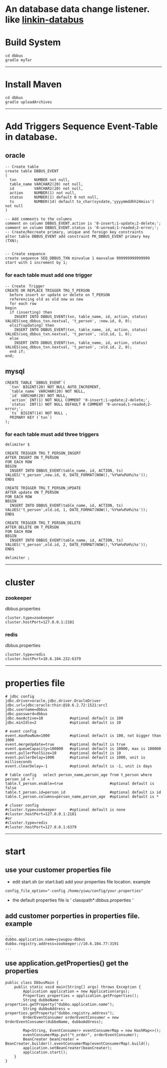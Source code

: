 
# An database data change listener. like [linkin-databus](https://github.com/linkedin/databus/)

# Build System
```
cd dbbus
gradle myTar
```

***

# Install Maven
```
cd dbbus
gradle uploadArchives
```

***

# Add Triggers Sequence Event-Table in database.

## oracle

```
-- Create table
create table DBBUS_EVENT
(
  txn        NUMBER not null,
  table_name VARCHAR2(20) not null,
  id         VARCHAR2(20) not null,
  action     NUMBER(1) not null,
  status     NUMBER(1) default 0 not null,
  ts         NUMBER(14) default to_char(sysdate,'yyyymmddhh24miss') not null
)

-- Add comments to the columns
comment on column DBBUS_EVENT.action is '0-insert;1-update;2-delete;';
comment on column DBBUS_EVENT.status is '0-unread;1-readed;2-error;';
-- Create/Recreate primary, unique and foreign key constraints
alter table DBBUS_EVENT add constraint PK_DBBUS_EVENT primary key (TXN);


-- Create sequence
create sequence SEQ_DBBUS_TXN minvalue 1 maxvalue 999999999999999 start with 1 increment by 1;

```

### for each table must add one trigger
```
-- Create　Trigger
CREATE OR REPLACE TRIGGER TRG_T_PERSON
  before insert or update or delete on T_PERSON
  referencing old as old new as new
  for each row
begin
  if (inserting) then
    INSERT INTO DBBUS_EVENT(txn, table_name, id, action, status) VALUES(seq_dbbus_txn.nextval, 't_person', :new.id, 0, 0);
  elsif(updating) then
    INSERT INTO DBBUS_EVENT(txn, table_name, id, action, status) VALUES(seq_dbbus_txn.nextval, 't_person', :old.id, 1, 0);
  else
    INSERT INTO DBBUS_EVENT(txn, table_name, id, action, status) VALUES(seq_dbbus_txn.nextval, 't_person', :old.id, 2, 0);
  end if;
end;
```

## mysql
```
CREATE TABLE `DBBUS_EVENT`(
  `txn` BIGINT(20) NOT NULL AUTO_INCREMENT,
  `table_name` VARCHAR(20) NOT NULL,
  `id` VARCHAR(20) NOT NULL,
  `action` INT(1) NOT NULL COMMENT '0-insert;1-update;2-delete;',
  `status` INT(1) NOT NULL DEFAULT 0 COMMENT '0-unread;1-readed;2-error;',
  `ts` BIGINT(14) NOT NULL ,
  PRIMARY KEY (`txn`)
);
```

### for each table must add three triggers
```
delimiter $

CREATE TRIGGER TRG_T_PERSON_INSERT
AFTER INSERT ON T_PERSON
FOR EACH ROW
BEGIN
  INSERT INTO DBBUS_EVENT(table_name, id, ACTION, ts) VALUES('t_person',new.id, 0, DATE_FORMAT(NOW(),'%Y%m%d%H%i%s'));
END$

CREATE TRIGGER TRG_T_PERSON_UPDATE
AFTER update ON T_PERSON
FOR EACH ROW
BEGIN
  INSERT INTO DBBUS_EVENT(table_name, id, ACTION, ts) VALUES('t_person',old.id, 1, DATE_FORMAT(NOW(),'%Y%m%d%H%i%s'));
END$

CREATE TRIGGER TRG_T_PERSON_DELETE
AFTER DELETE ON T_PERSON
FOR EACH ROW
BEGIN
  INSERT INTO DBBUS_EVENT(table_name, id, ACTION, ts) VALUES('t_person',old.id, 2, DATE_FORMAT(NOW(),'%Y%m%d%H%i%s'));
END$

delimiter ;
```

***

# cluster
### zookeeper
dbbus.properties
```
cluster.type=zookeeper
cluster.hostPort=127.0.0.1:2181
```

### redis
dbbus.properties
```
cluster.type=redis
cluster.hostPort=10.6.104.232:6379
```

***

# properties file
```
# jdbc config
jdbc.driver=oracle.jdbc.driver.OracleDriver
jdbc.url=jdbc:oracle:thin:@10.6.2.72:1521:orcl
jdbc.username=dbbus
jdbc.password=dbbus
jdbc.maxActive=10            #optional default is 100
jdbc.minIdle=2               #optional default is 10

# event config
event.maxRowNum=1000         #optional default is 100, not bigger than 1000
event.mergeUpdate=true       #optional default is true
event.queueCapacity=100000   #optional default is 10000, max is 100000
event.pullerPoolSize=10      #optional default is 10
event.pullerDelay=1000       #optional default is 1000, unit is milliseconds
event.clearDelay=-1          #optional default is -1, unit is days

# table config   select person_name,person_age from t_person where person_id = ?
table.t_person.enable=true                     #optional default is false
table.t_person.id=person_id                    #optional default is id
table.t_person.columns=person_name,person_age  #optional default is *

# cluser config
#cluster.type=zookeeper      #optional default is none
#cluster.hostPort=127.0.0.1:2181
#or
#cluster.type=redis
#cluster.hostPort=127.0.0.1:6379

```

***

# start
## use your customer properties file
* edit start.sh (or start.bat) add your properties file location. example
```
config_file_option="-config /home/yiwu/config/your.properties"
```
* the default properties file is   ' classpath*:dbbus.properties '

## add customer porperties in properties file. example
```
...
dubbo.application.name=yiwugou-dbbus
dubbo.registry.address=zookeeper://10.6.104.77:3191
...
```

## use application.getProperties() get the properties
```
public class DbbusMain {
    public static void main(String[] args) throws Exception {
        Application application = new Application(args);
        Properties properties = application.getProperties();
        String dubboName = properties.getProperty("dubbo.application.name");
        String dubboAddress = properties.getProperty("dubbo.registry.address");
        OrderEventConsumer orderEventConsumer = new OrderEventConsumer(dubboName, dubboAddress);

        Map<String, EventConsumer> eventConsumerMap = new HashMap<>();
        eventConsumerMap.put("t_order", orderEventConsumer);
        BeanCreater beanCreater = BeanCreater.builder().eventConsumerMap(eventConsumerMap).build();
        application.setBeanCreater(beanCreater);
        application.start();
    }
}
```



